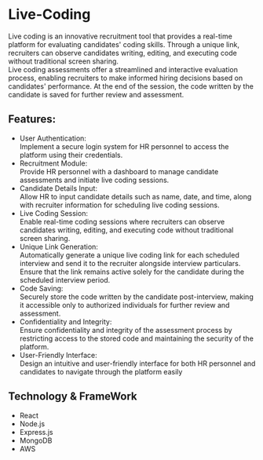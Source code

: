 # Live-Coding
Live coding is an innovative recruitment tool that provides a real-time platform for evaluating candidates' coding skills. Through a unique link, recruiters can observe candidates writing, editing, and executing code without traditional screen sharing.<br>
Live coding assessments offer a streamlined and interactive evaluation process, enabling recruiters to make informed hiring decisions based on candidates' performance. At the end of the session, the code written by the candidate is saved for further review and assessment.<br>
## Features:
* User Authentication:<br>
  Implement a secure login system for HR personnel to access the platform using their credentials.
* Recruitment Module: <br>Provide HR personnel with a dashboard to manage candidate assessments and initiate live coding sessions.
* Candidate Details Input:<br> Allow HR to input candidate details such as name, date, and time, along with recruiter information for scheduling live coding sessions.
* Live Coding Session:<br> Enable real-time coding sessions where recruiters can observe candidates writing, editing, and executing code without traditional screen sharing.
* Unique Link Generation:<br> Automatically generate a unique live coding link for each scheduled interview and send it to the recruiter alongside interview particulars. Ensure that the link remains active solely for 
  the candidate during the scheduled interview period.
* Code Saving:<br> Securely store the code written by the candidate post-interview, making it accessible only to authorized individuals for further review and assessment.
* Confidentiality and Integrity:<br> Ensure confidentiality and integrity of the assessment process by restricting access to the stored code and maintaining the security of the platform.
* User-Friendly Interface:<br> Design an intuitive and user-friendly interface for both HR personnel and candidates to navigate through the platform easily<br>
## Technology & FrameWork <br>
* React
* Node.js
* Express.js
* MongoDB
* AWS




